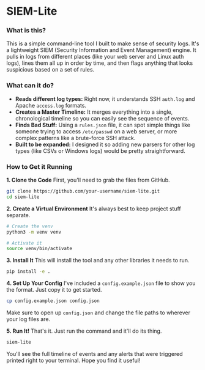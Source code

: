 # SIEM-Lite

### What is this?

This is a simple command-line tool I built to make sense of security logs. It's a lightweight SIEM (Security Information and Event Management) engine. It pulls in logs from different places (like your web server and Linux auth logs), lines them all up in order by time, and then flags anything that looks suspicious based on a set of rules.

### What can it do?

  * **Reads different log types:** Right now, it understands SSH `auth.log` and Apache `access.log` formats.
  * **Creates a Master Timeline:** It merges everything into a single, chronological timeline so you can easily see the sequence of events.
  * **Finds Bad Stuff:** Using a `rules.json` file, it can spot simple things like someone trying to access `/etc/passwd` on a web server, or more complex patterns like a brute-force SSH attack.
  * **Built to be expanded:** I designed it so adding new parsers for other log types (like CSVs or Windows logs) would be pretty straightforward.

### How to Get it Running

**1. Clone the Code**
First, you'll need to grab the files from GitHub.

```bash
git clone https://github.com/your-username/siem-lite.git
cd siem-lite
```

**2. Create a Virtual Environment**
It's always best to keep project stuff separate.

```bash
# Create the venv
python3 -m venv venv

# Activate it
source venv/bin/activate
```

**3. Install It**
This will install the tool and any other libraries it needs to run.

```bash
pip install -e .
```

**4. Set Up Your Config**
I've included a `config.example.json` file to show you the format. Just copy it to get started.

```bash
cp config.example.json config.json
```

Make sure to open up `config.json` and change the file paths to wherever your log files are.

**5. Run It\!**
That's it. Just run the command and it'll do its thing.

```bash
siem-lite
```

You'll see the full timeline of events and any alerts that were triggered printed right to your terminal. Hope you find it useful\!

